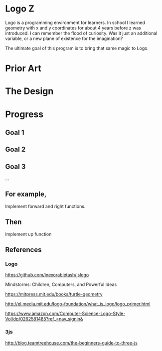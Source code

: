 # Logo Z

Logo is a programming environment for learners. In school I learned geometry with x and y coordinates for about 4 years before z was introduced. I can remember the flood of curiosity. Was it just an additional variable, or a new plane of existence for the imagination?

The ultimate goal of this program is to bring that same magic to Logo.

# Prior Art

# The Design

# Progress

## Goal 1

## Goal 2

## Goal 3

...


## For example,

Implement forward and right functions.

## Then

Implement up function



## References

### Logo

https://github.com/inexorabletash/jslogo

Mindstorms: Children, Computers, and Powerful Ideas

https://mitpress.mit.edu/books/turtle-geometry

http://el.media.mit.edu/logo-foundation/what_is_logo/logo_primer.html

https://www.amazon.com/Computer-Science-Logo-Style-Vol/dp/0262581485?ref_=nav_signin&

### 3js

http://blog.teamtreehouse.com/the-beginners-guide-to-three-js
